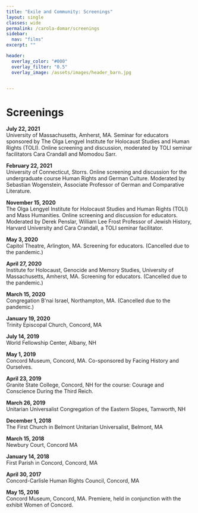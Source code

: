 ```yaml
---
title: "Exile and Community: Screenings"
layout: single
classes: wide
permalink: /carola-domar/screenings
sidebar:
  nav: "films"
excerpt: ""

header:
  overlay_color: "#000"
  overlay_filter: "0.5"
  overlay_image: /assets/images/header_barn.jpg


---
```

# Screenings


**July 22, 2021**  
University of Massachusetts, Amherst, MA. Seminar for educators sponsored by The Olga Lengyel Institute for Holocaust Studies and Human Rights (TOLI). Online screening and discussion, moderated by TOLI seminar facilitators Cara Crandall and Momodou Sarr.

**February 22, 2021**  
University of Connecticut, Storrs. Online screening and discussion for the undergraduate course Human Rights and German Culture. Moderated by Sebastian Wogenstein, Associate Professor of German and Comparative Literature.

**November 15, 2020**  
The Olga Lengyel Institute for Holocaust Studies and Human Rights (TOLI) and Mass Humanities. Online screening and discussion for educators. Moderated by Derek Penslar, William Lee Frost Professor of Jewish History, Harvard University and Cara Crandall, a TOLI seminar facilitator.

**May 3, 2020**  
Capitol Theatre, Arlington, MA. Screening for educators. (Cancelled due to the pandemic.)

**April 27, 2020**  
Institute for Holocaust, Genocide and Memory Studies, University of Massachusetts, Amherst, MA. Screening for educators. (Cancelled due to the pandemic.)

**March 15, 2020**  
Congregation B'nai Israel, Northampton, MA. (Cancelled due to the pandemic.)

**January 19, 2020**  
Trinity Episcopal Church, Concord, MA

**July 14, 2019**  
World Fellowship Center, Albany, NH

**May 1, 2019**  
Concord Museum, Concord, MA. Co-sponsored by Facing History and Ourselves. 

**April 23, 2019**  
Granite State College, Concord, NH for the course: Courage and Conscience During the Third Reich.

**March 26, 2019**  
Unitarian Universalist Congregation of the Eastern Slopes, Tamworth, NH

**December 1, 2018**  
The First Church in Belmont Unitarian Universalist, Belmont, MA

**March 15, 2018**  
Newbury Court, Concord MA

**January 14, 2018**  
First Parish in Concord, Concord, MA

**April 30, 2017**  
Concord-Carlisle Human Rights Council, Concord, MA

**May 15, 2016**  
Concord Museum, Concord, MA.  Premiere, held in conjunction with the exhibit Women of Concord.
